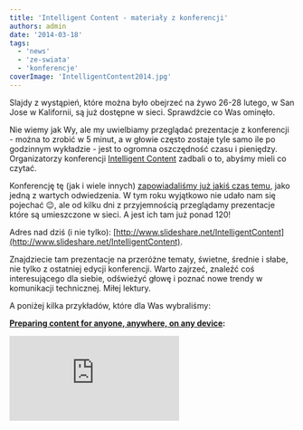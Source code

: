 ```yaml
---
title: 'Intelligent Content - materiały z konferencji'
authors: admin
date: '2014-03-18'
tags:
  - 'news'
  - 'ze-swiata'
  - 'konferencje'
coverImage: 'IntelligentContent2014.jpg'
---
```


Slajdy z wystąpień, które można było obejrzeć na żywo 26-28 lutego, w San Jose w
Kalifornii, są już dostępne w sieci. Sprawdźcie co Was ominęło.

<!--truncate-->

Nie wiemy jak Wy, ale my uwielbiamy przeglądać prezentacje z konferencji - można
to zrobić w 5 minut, a w głowie często zostaje tyle samo ile po godzinnym
wykładzie - jest to ogromna oszczędność czasu i pieniędzy. Organizatorzy
konferencji
[Intelligent Content](https://www.eiseverywhere.com/ehome/69264) zadbali o to,
abyśmy mieli co czytać.

Konferencję tę (jak i wiele innych)
[zapowiadaliśmy już jakiś czas temu](http://techwriter.pl/konferencje-2014-pierwsze-polrocze/),
jako jedną z wartych odwiedzenia. W tym roku wyjątkowo nie udało nam się
pojechać 😉, ale od kilku dni z przyjemnością przeglądamy prezentacje które są
umieszczone w sieci. A jest ich tam już ponad 120!

Adres nad dziś (i nie
tylko): [http://www.slideshare.net/IntelligentContent](http://www.slideshare.net/IntelligentContent).

Znajdziecie tam prezentacje na przeróżne tematy, świetne, średnie i słabe, nie
tylko z ostatniej edycji konferencji. Warto zajrzeć, znaleźć coś interesującego
dla siebie, odświeżyć głowę i poznać nowe trendy w komunikacji
technicznej. Miłej lektury.

A poniżej kilka przykładów, które dla Was wybraliśmy:

**[Preparing content for anyone, anywhere, on any device](https://www.slideshare.net/IntelligentContent/preparing-content-for-anyone-anywhere-on-any-device-rockley-keynote-cs-applied-uk 'Preparing content for anyone, anywhere, on any device rockley keynote cs applied uk'):**

<iframe style={{borderStyle: 'solid', borderColor: '#cccccc', borderBottomWidth: '0px', marginBottom: '5px', maxWidth: '100%'}} src="http://www.slideshare.net/slideshow/embed_code/28453694" height={356} width={427} allowFullScreen frameBorder={0} marginWidth={0} marginHeight={0} scrolling="no" />

**[Content Saves Lives](https://www.slideshare.net/IntelligentContent/twb-intelligent-content-conference-presentation 'Content Saves Lives'):\*\***[](http://www.slideshare.net/IntelligentContent)\*\*

<iframe style={{border: '1px solid #CCC', borderWidth: '1px 1px 0', marginBottom: '5px', maxWidth: '100%'}} src="http://www.slideshare.net/slideshow/embed_code/16985311" height={356} width={427} allowFullScreen frameBorder={0} marginWidth={0} marginHeight={0} scrolling="no" />

**[Dita for Marketing Content](https://www.slideshare.net/IntelligentContent/dita-for-marketing-content 'Dita for Marketing Content'):\*\***[](http://www.slideshare.net/IntelligentContent)\*\*

<iframe style={{border: '1px solid #CCC', borderWidth: '1px 1px 0', marginBottom: '5px', maxWidth: '100%'}} src="http://www.slideshare.net/slideshow/embed_code/32412507" height={356} width={427} allowFullScreen frameBorder={0} marginWidth={0} marginHeight={0} scrolling="no" />

**[Content Engineering at Nikon: How They Do That](https://www.slideshare.net/IntelligentContent/content-engineering-at-nikon-how-they-do-that 'Content Engineering at Nikon: How They Do That'):\*\***[](http://www.slideshare.net/IntelligentContent)\*\*

<iframe style={{border: '1px solid #CCC', borderWidth: '1px 1px 0', marginBottom: '5px', maxWidth: '100%'}} src="http://www.slideshare.net/slideshow/embed_code/31964552" height={356} width={427} allowFullScreen frameBorder={0} marginWidth={0} marginHeight={0} scrolling="no" />
